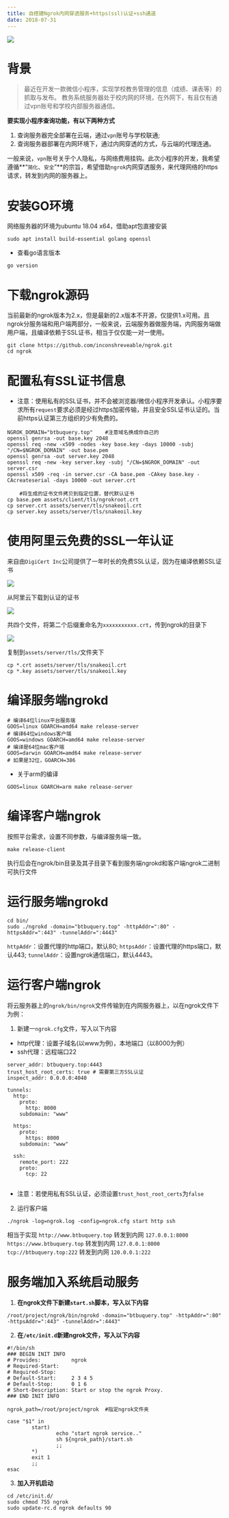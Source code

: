 ```yaml
---
title: 自搭建Ngrok内网穿透服务+https(ssl)认证+ssh通道
date: 2018-07-31
---
```


![](https://raw.githubusercontent.com/smilelc3/blog/main/images/自搭建Ngrok内网穿透服务+https(ssl)认证+ssh通道/8392426-2ea590b061201a91.png)

# 背景

> 最近在开发一款微信小程序，实现学校教务管理的信息（成绩、课表等）的抓取与发布。
> 教务系统服务器处于校内网的环境，在外网下，有且仅有通过vpn账号和学校内部服务器通信。

**要实现小程序查询功能，有以下两种方式**

1. 查询服务器完全部署在云端，通过`vpn`账号与学校联通;
2. 查询服务器部署在内网环境下，通过内网穿透的方式，与云端的代理连通。

一般来说，`vpn`账号关乎个人隐私，与网络费用挂钩。此次小程序的开发，我希望遵循**“`简化`、`安全`”**的宗旨，希望借助`ngrok`内网穿透服务，来代理网络的https请求，转发到内网的服务器上。

# 安装GO环境

网络服务器的环境为ubuntu 18.04 x64，借助apt包直接安装

```shell
sudo apt install build-essential golang openssl
```

- 查看go语言版本

```shell
go version
```

# 下载ngrok源码

当前最新的ngrok版本为2.x，但是最新的2.x版本不开源，仅提供1.x可用。且ngrok分服务端和用户端两部分，一般来说，云端服务器做服务端，内网服务端做用户端，且编译依赖于SSL证书，相当于仅仅能一对一使用。

```shell
git clone https://github.com/inconshreveable/ngrok.git
cd ngrok
```

# 配置私有SSL证书信息

- 注意：使用私有的SSL证书，并不会被浏览器/微信小程序开发承认。小程序要求所有`request`要求必须是经过https加密传输，并且安全SSL证书认证的。当前https认证第三方组织的少有免费的。

```shell
NGROK_DOMAIN="btbuquery.top"    #注意域名换成你自己的
openssl genrsa -out base.key 2048
openssl req -new -x509 -nodes -key base.key -days 10000 -subj "/CN=$NGROK_DOMAIN" -out base.pem
openssl genrsa -out server.key 2048
openssl req -new -key server.key -subj "/CN=$NGROK_DOMAIN" -out server.csr
openssl x509 -req -in server.csr -CA base.pem -CAkey base.key -CAcreateserial -days 10000 -out server.crt

    #将生成的证书文件拷贝到指定位置，替代默认证书
cp base.pem assets/client/tls/ngrokroot.crt
cp server.crt assets/server/tls/snakeoil.crt
cp server.key assets/server/tls/snakeoil.key
```

# 使用阿里云免费的SSL一年认证

来自由`DigiCert Inc`公司提供了一年时长的免费SSL认证，因为在编译依赖SSL证书

![](https://raw.githubusercontent.com/smilelc3/blog/main/images/自搭建Ngrok内网穿透服务+https(ssl)认证+ssh通道/522d362de9b91d137f7e91db9873f4a0.png)

从阿里云下载到认证的证书

![](https://raw.githubusercontent.com/smilelc3/blog/main/images/自搭建Ngrok内网穿透服务+https(ssl)认证+ssh通道/757c814d6c710b87b2e96a142befd9cc.png)

共四个文件，将第二个后缀重命名为`xxxxxxxxxxx.crt`，传到ngrok的目录下

![](https://raw.githubusercontent.com/smilelc3/blog/main/images/自搭建Ngrok内网穿透服务+https(ssl)认证+ssh通道/0a7c79d586a1c1e8848fc7c70f3cb96b.png)

复制到`assets/server/tls/`文件夹下

```shell
cp *.crt assets/server/tls/snakeoil.crt
cp *.key assets/server/tls/snakeoil.key
```

# 编译服务端ngrokd

```shell
# 编译64位linux平台服务端
GOOS=linux GOARCH=amd64 make release-server
# 编译64位windows客户端
GOOS=windows GOARCH=amd64 make release-server
# 编译是64位mac客户端
GOOS=darwin GOARCH=amd64 make release-server
# 如果是32位，GOARCH=386
```

- 关于arm的编译

```shell
GOOS=linux GOARCH=arm make release-server
```

# 编译客户端ngrok

按照平台需求，设置不同参数，与编译服务端一致。

```shell
make release-client
```

执行后会在ngrok/bin目录及其子目录下看到服务端ngrokd和客户端ngrok二进制可执行文件

# 运行服务端ngrokd

```shell
cd bin/
sudo ./ngrokd -domain="btbuquery.top" -httpAddr=":80" -httpsAddr=":443" -tunnelAddr=":4443"
```

`httpAddr`：设置代理的http端口，默认80;
`httpsAddr`：设置代理的https端口，默认443;
`tunnelAddr`：设置ngrok通信端口，默认4443。

# 运行客户端ngrok

将云服务器上的`ngrok/bin/ngrok`文件传输到在内网服务器上，以在ngrok文件下为例：

1. 新建一`ngrok.cfg`文件，写入以下内容

- http代理：设置子域名(以www为例)，本地端口（以8000为例）
- ssh代理：远程端口22

```
server_addr: btbuquery.top:4443
trust_host_root_certs: true # 需要第三方SSL认证
inspect_addr: 0.0.0.0:4040

tunnels:
  http:
    proto:
      http: 8000
    subdomain: "www"

  https:
    proto:
      https: 8000
    subdomain: "www"

  ssh:
    remote_port: 222
    proto:
      tcp: 22


```

- 注意：若使用私有SSL认证，必须设置`trust_host_root_certs`为`false`

2. 运行客户端

```shell
./ngrok -log=ngrok.log -config=ngrok.cfg start http ssh
```

相当于实现
`http://www.btbuquery.top` 转发到内网 `127.0.0.1:8000`
`https://www.btbuquery.top` 转发到内网 `127.0.0.1:8000`
`tcp://btbuquery.top:222` 转发到内网 `120.0.0.1:222`

# 服务端加入系统启动服务

1. **在ngrok文件下新建`start.sh`脚本，写入以下内容**

```shell
/root/project/ngrok/bin/ngrokd -domain="btbuquery.top" -httpAddr=":80" -httpsAddr=":443" -tunnelAddr=":4443"
```

2. **在`/etc/init.d`新建ngrok文件，写入以下内容**

```shell
#!/bin/sh
### BEGIN INIT INFO
# Provides:          ngrok
# Required-Start:    
# Required-Stop:     
# Default-Start:     2 3 4 5
# Default-Stop:      0 1 6
# Short-Description: Start or stop the ngrok Proxy.
### END INIT INFO

ngrok_path=/root/project/ngrok  #指定ngrok文件夹

case "$1" in
        start)
                echo "start ngrok service.."
                sh ${ngrok_path}/start.sh
                ;;
        *)
        exit 1
        ;;
esac
```

3. **加入开机启动**

```shell
cd /etc/init.d/
sudo chmod 755 ngrok
sudo update-rc.d ngrok defaults 90
```
